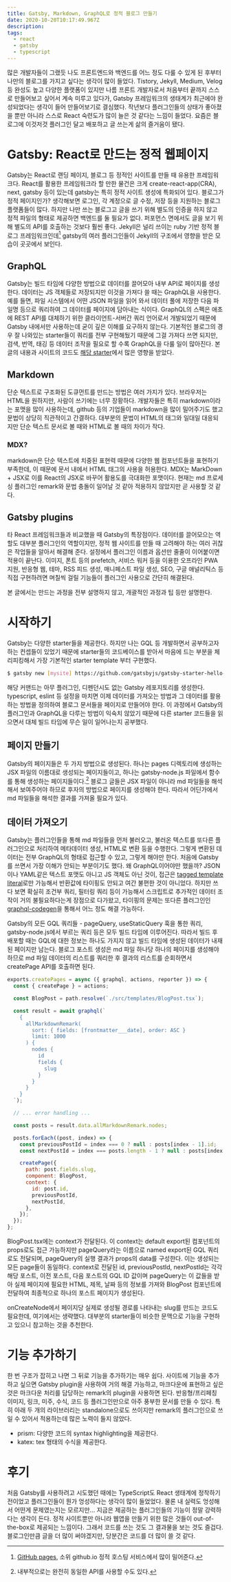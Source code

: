 ```yaml
---
title: Gatsby, Markdown, GraphQL로 정적 블로그 만들기
date: 2020-10-20T10:17:49.967Z
description:
tags:
  - react
  - gatsby
  - typescript
---
```


많은 개발자들이 그랬듯 나도 프론트엔드와 백엔드를 어느 정도 다룰 수 있게 된 후부터 나만의 블로그를 가지고 싶다는 생각이 많이 들었다. Tistory, Jekyll, Medium, Velog 등 완성도 높고 다양한 플랫폼이 있지만 나름 프론트 개발자로서 처음부터 끝까지 스스로 만들어보고 싶어서 계속 미루고 있다가, Gatsby 프레임워크의 생태계가 최근에야 완성되었다는 생각이 들어 만들어보기로 결심했다. 작년보다 플러그인들의 상태가 좋아졌을 뿐만 아니라 스스로 React 숙련도가 많이 늘은 것 같다는 느낌이 들었다. 요즘은 블로그에 이것저것 플러그인 달고 배포하고 글 쓰는게 삶의 즐거움이 됐다.

# Gatsby: React로 만드는 정적 웹페이지

Gatsby는 React로 랜딩 페이지, 블로그 등 정적인 사이트를 만들 때 유용한 프레임워크다. React를 활용한 프레임워크라 할 만한 물건은 크게 create-react-app(CRA), next, gatsby 등이 있는데 gatsby는 특히 정적 사이트 생성에 특화되어 있다. 블로그가 정적 페이지인가? 생각해보면 로그인, 각 계정으로 글 수정, 저장 등을 지원하는 블로그 플랫폼들이 많다. 하지만 나만 쓰는 블로그고 글을 쓰기 위해 별도의 인증을 하지 않고 정적 파일의 형태로 제공하면 백엔드를 둘 필요가 없다. 퍼포먼스 면에서도 글을 보기 위해 별도의 API를 호출하는 것보다 훨씬 좋다. Jekyll은 널리 쓰이는 ruby 기반 정적 블로그 프레임워크인데[^1] gatsby의 여러 플러그인들이 Jekyll의 구조에서 영향을 받은 모습이 곳곳에서 보인다.

## GraphQL

Gatsby는 빌드 타임에 다양한 방법으로 데이터를 끌어모아 내부 API로 페이지를 생성한다. 데이터는 JS 객체들로 저장되지만 이것을 가져다 쓸 때는 GraphQL을 사용한다. 예를 들면, 파일 시스템에서 어떤 JSON 파일을 읽어 와서 데이터 풀에 저장한 다음 파일명 등으로 쿼리하여 그 데이터를 페이지에 담아내는 식이다. GraphQL의 스펙은 애초에 REST API를 대체하기 위한 클라이언트-서버간 쿼리 언어로서 개발되었기 때문에 Gatsby 내에서만 사용하는데 굳이 깊은 이해를 요구하지 않는다. 기본적인 블로그의 경우 잘 나와있는 starter들이 쿼리를 전부 구현해뒀기 때문에 그걸 가져다 쓰면 되지만, 검색, 번역, 태깅 등 데이터 조작을 필요로 할 수록 GraphQL을 다룰 일이 많아진다. 본 글의 내용과 사이트의 코드도 [해당 starter](https://www.gatsbyjs.com/starters/gatsbyjs/gatsby-starter-blog/)에서 많은 영향을 받았다.

## Markdown

단순 텍스트로 구조화된 도큐먼트를 만드는 방법은 여러 가지가 있다. 브라우저는 HTML을 원하지만, 사람이 쓰기에는 너무 장황하다. 개발자들은 특히 markdown이라는 포맷을 많이 사용하는데, github 등의 기업들이 markdown을 많이 밀어주기도 했고 문법이 상당히 직관적이고 간결하다. 대부분의 문법이 HTML의 태그와 일대일 대응되지만 단순 텍스트 문서로 볼 때와 HTML로 볼 때의 차이가 작다.

### MDX?

markdown은 단순 텍스트에 치중된 표현력 때문에 다양한 웹 컴포넌트들을 표현하기 부족한데, 이 때문에 문서 내에서 HTML 태그의 사용을 허용한다. MDX는 MarkDown + JSX로 이를 React의 JSX로 바꾸어 활용도를 극대화한 포맷이다. 현재는 md 프로세싱 플러그인 remark와 문법 충돌이 일어날 것 같아 적용하지 않았지만 곧 사용할 것 같다.

## Gatsby plugins

타 React 프레임워크들과 비교했을 때 Gatsby의 특장점이다. 데이터를 끌어모으는 역할도 대부분 플러그인의 역할이지만, 정적 웹 사이트를 만들 때 고려해야 하는 여러 귀찮은 작업들을 알아서 해결해 준다. 설정에서 플러그인 이름과 옵션만 줄줄이 이어붙이면 적용이 끝난다. 이미지, 폰트 등의 prefetch, 서비스 워커 등을 이용한 오프라인 PWA 지원, 반응형 웹, 테마, RSS 피드 생성, 매니페스트 파일 생성, SEO, 구글 애널리틱스 등 직접 구현하려면 며칠씩 걸릴 기능들이 플러그인 사용으로 간단히 해결된다.

본 글에서는 만드는 과정을 전부 설명하지 않고, 개괄적인 과정과 팁 등만 설명한다.

# 시작하기

Gatsby는 다양한 starter들을 제공한다. 하지만 나는 GQL 등 개발하면서 공부하고자 하는 컨셉들이 있었기 때문에 starter들의 코드베이스를 받아서 마음에 드는 부분을 체리피킹해서 가장 기본적인 starter template 부터 구현했다.

```bash
$ gatsby new [mysite] https://github.com/gatsbyjs/gatsby-starter-hello-world
```

해당 커맨드는 아무 플러그인, 디펜던시도 없는 Gatsby 레포지토리를 생성한다. typescript, eslint 등 설정을 마치면 이제 데이터를 가져오는 방법과 그 데이터를 활용하는 방법을 정의하여 블로그 문서들을 페이지로 만들어야 한다. 이 과정에서 Gatsby의 플러그인과 GraphQL을 다루는 방법이 익숙치 않았기 때문에 다른 starter 코드들을 읽으면서 대체 빌드 타임에 무슨 일이 일어나는지 공부했다.

## 페이지 만들기

Gatsby의 페이지들은 두 가지 방법으로 생성된다. 하나는 pages 디렉토리에 생성하는 JSX 파일의 이름대로 생성되는 페이지들이고, 하나는 gatsby-node.js 파일에서 함수를 통해 생성하는 페이지들이다.[^2] 블로그 글들은 JSX 파일이 아니라 md 파일들을 해석해서 보여주어야 하므로 후자의 방법으로 페이지를 생성해야 한다. 따라서 어딘가에서 md 파일들을 해석한 결과를 가져올 필요가 있다.

## 데이터 가져오기

Gatsby는 플러그인들을 통해 md 파일들을 먼저 불러오고, 불러온 텍스트를 또다른 플러그인으로 처리하여 메타데이터 생성, HTML로 변환 등을 수행한다. 그렇게 변환된 데이터는 전부 GraphQL의 형태로 접근할 수 있고, 그렇게 해야만 한다. 처음에 Gatsby를 쓰면서 가장 이해가 안되는 부분이기도 했다. 왜 GraphQL이어야만 했을까? JSON이나 YAML같은 텍스트 포맷도 아니고 JS 객체도 아닌 것이, 접근은 [tagged template literal](https://developer.mozilla.org/ko/docs/Web/JavaScript/Reference/Template_literals)로만 가능해서 반환값에 타이핑도 안되고 여간 불편한 것이 아니었다. 하지만 쓰다 보면 확실히 조건부 쿼리, 필터링 쿼리 등이 가능해서 스크립트로 추가적인 데이터 조작이 거의 불필요하다는게 장점으로 다가왔고, 타이핑의 문제는 또다른 플러그인인 [graphql-codegen](https://www.gatsbyjs.com/plugins/gatsby-plugin-graphql-codegen)을 통해서 어느 정도 해결 가능하다.

Gatsby의 모든 GQL 쿼리들 - pageQuery, useStaticQuery 훅을 통한 쿼리, gatsby-node.js에서 부르는 쿼리 등은 모두 빌드 타임에 이루어진다. 따라서 빌드 후 배포할 때는 GQL에 대한 정보는 하나도 가지지 않고 빌드 타임에 생성된 데이터가 내재된 페이지만 남는다. 블로그 포스트 생성은 md 파일 하나당 하나의 페이지를 생성해야 하므로 md 파일 데이터의 리스트를 쿼리한 후 결과의 리스트를 순회하면서 createPage API를 호출하면 된다.

```javascript
exports.createPages = async ({ graphql, actions, reporter }) => {
  const { createPage } = actions;

  const BlogPost = path.resolve(`./src/templates/BlogPost.tsx`);

  const result = await graphql(`
    {
      allMarkdownRemark(
        sort: { fields: [frontmatter___date], order: ASC }
        limit: 1000
      ) {
        nodes {
          id
          fields {
            slug
          }
        }
      }
    }
  `);

  // ... error handling ...

  const posts = result.data.allMarkdownRemark.nodes;

  posts.forEach((post, index) => {
    const previousPostId = index === 0 ? null : posts[index - 1].id;
    const nextPostId = index === posts.length - 1 ? null : posts[index + 1].id;

    createPage({
      path: post.fields.slug,
      component: BlogPost,
      context: {
        id: post.id,
        previousPostId,
        nextPostId,
      },
    });
  });
};
```

BlogPost.tsx에는 context가 전달된다. 이 context는 default export된 컴포넌트의 props로도 접근 가능하지만 pageQuery라는 이름으로 named export된 GQL 쿼리로도 전달되며, pageQuery의 실행 결과가 props의 data를 구성한다. 이는 생성되는 모든 page들이 동일하다. context로 전달된 id, previousPostId, nextPostId는 각각 해당 포스트, 이전 포스트, 다음 포스트의 GQL ID 값이며 pageQuery는 이 값들을 받아 실제 페이지에 필요한 HTML, 제목, 날짜 등의 정보를 가져와 BlogPost 컴포넌트에 전달하여 최종적으로 하나의 포스트 페이지가 생성된다.

onCreateNode에서 페이지당 실제로 생성될 경로를 나타내는 slug를 만드는 코드도 필요한데, 여기에서는 생략했다. 대부분의 starter들이 비슷한 문맥으로 기능을 구현하고 있으니 참고하는 것을 추천한다.

# 기능 추가하기

한 번 구조가 잡히고 나면 그 뒤로 기능을 추가하기는 매우 쉽다. 사이트에 기능을 추가하고 싶으면 Gatsby plugin을 사용하여 거의 해결 가능하고, 마크다운에 표현하고 싶은 것은 마크다운 처리를 담당하는 remark의 plugin을 사용하면 된다. 반응형/프리페칭 이미지, 링크, 미주, 수식, 코드 등 플러그인만으로 아주 풍부한 문서를 만들 수 있다. 특히 아래 두 개의 라이브러리는 standalone으로도 쓰이지만 remark의 플러그인으로 쓰일 수 있어서 적용하는데 많은 노력이 들지 않았다.

- prism: 다양한 코드의 syntax highlighting을 제공한다.
- katex: tex 형태의 수식을 제공한다.

# 후기

처음 Gatsby를 사용하려고 시도했던 때에는 TypeScript도 React 생태계에 정착하기 전이었고 플러그인들이 뭔가 엉성하다는 생각이 많이 들었었다. 물론 내 실력도 엉성해서 어떤게 문제였는지는 모르지만... 지금은 제공하는 플러그인들의 기능이 정말 강력하다는 생각이 든다. 정적 사이트뿐만 아니라 웹앱을 만들기 위한 많은 것들이 out-of-the-box로 제공되는 느낌이다. 그래서 코드를 쓰는 것도 그 결과물을 보는 것도 즐겁다. 블로그인만큼 글을 더 많이 써야겠지만, 당분간은 코드를 더 많이 쓸 것 같다.

[^1]: [GitHub pages](https://pages.github.com), 소위 github.io 정적 호스팅 서비스에서 많이 밀어준다.
[^2]: 내부적으로는 완전히 동일한 API를 사용할 수도 있다.
